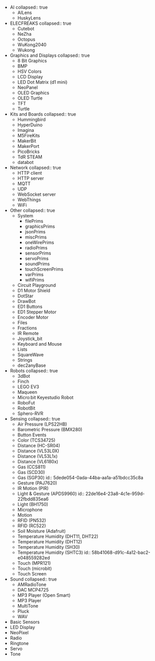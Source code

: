 - AI
  collapsed:: true
	- AILens
	- HuskyLens
- ELECFREAKS
  collapsed:: true
	- Cutebot
	- NeZha
	- Octopus
	- WuKong2040
	- Wukong
- Graphics and Displays
  collapsed:: true
	- 8 Bit Graphics
	- BMP
	- HSV Colors
	- LCD Display
	- LED Dot Matrix (d1 mini)
	- NeoPanel
	- OLED Graphics
	- OLED Turtle
	- TFT
	- Turtle
- Kits and Boards
  collapsed:: true
	- Hummingbird
	- HyperDuino
	- Imagina
	- M5FireKits
	- MakerBit
	- MakerPort
	- PicoBricks
	- TdR STEAM
	- databot
- Network
  collapsed:: true
	- HTTP client
	- HTTP server
	- MQTT
	- UDP
	- WebSocket server
	- WebThings
	- WiFi
- Other
  collapsed:: true
	- System
		- filePrims
		- graphicsPrims
		- jsonPrims
		- miscPrims
		- oneWirePrims
		- radioPrims
		- sensorPrims
		- servoPrims
		- soundPrims
		- touchScreenPrims
		- varPrims
		- wifiPrims
	- Circuit Playground
	- D1 Motor Shield
	- DotStar
	- DrawBot
	- ED1 Buttons
	- ED1 Stepper Motor
	- Encoder Motor
	- Files
	- Fractions
	- IR Remote
	- Joystick_bit
	- Keyboard and Mouse
	- Lists
	- SquareWave
	- Strings
	- dec2anyBase
- Robots
  collapsed:: true
	- 3dBot
	- Finch
	- LEGO EV3
	- Maqueen
	- Micro:bit Keyestudio Robot
	- RoboFut
	- RobotBit
	- Sphero-RVR
- Sensing
  collapsed:: true
	- Air Pressure (LPS22HB)
	- Barometric Pressure (BMX280)
	- Button Events
	- Color (TCS34725)
	- Distance (HC-SR04)
	- Distance (VL53L0X)
	- Distance (VL53L1x)
	- Distance (VL6180x)
	- Gas (CCS811)
	- Gas (SCD30)
	- Gas (SGP30)
	  id:: 5dede054-0ada-44ba-aa1a-a51bdcc35c8a
	- Gesture (PAJ7620)
	- IR Motion (PIR)
	- Light & Gesture (APDS9960)
	  id:: 22de16e4-23a8-4c1e-959d-22fbdd835ea6
	- Light (BH1750)
	- Microphone
	- Motion
	- RFID (PN532)
	- RFID (RC522)
	- Soil Moisture (Adafruit)
	- Temperature Humidity (DHT11, DHT22)
	- Temperature Humidity (DHT12)
	- Temperature Humidity (SH30)
	- Temperature Humidity (SHTC3)
	  id:: 58b41068-d91c-4a12-bac2-e048559282ed
	- Touch (MPR121)
	- Touch (microbit)
	- Touch Screen
- Sound
  collapsed:: true
	- AMRadioTone
	- DAC MCP4725
	- MP3 Player (Open Smart)
	- MP3 Player
	- MultiTone
	- Pluck
	- WAV
- Basic Sensors
- LED Display
- NeoPixel
- Radio
- Ringtone
- Servo
- Tone